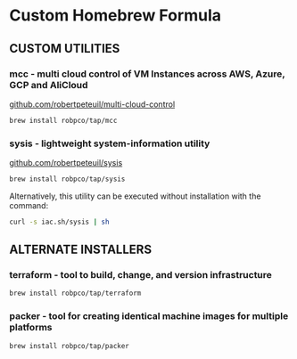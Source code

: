# Custom Homebrew Formula

## CUSTOM UTILITIES

### mcc - multi cloud control of VM Instances across AWS, Azure, GCP and AliCloud

[github.com/robertpeteuil/multi-cloud-control](https://github.com/robertpeteuil/multi-cloud-control)

```bash
brew install robpco/tap/mcc
```

### sysis - lightweight system-information utility

[github.com/robertpeteuil/sysis](https://github.com/robertpeteuil/sysis)

```bash
brew install robpco/tap/sysis
```

Alternatively, this utility can be executed without installation with the command:

```bash
curl -s iac.sh/sysis | sh
```

## ALTERNATE INSTALLERS

### terraform - tool to build, change, and version infrastructure

```bash
brew install robpco/tap/terraform
```

### packer - tool for creating identical machine images for multiple platforms

```bash
brew install robpco/tap/packer
```
